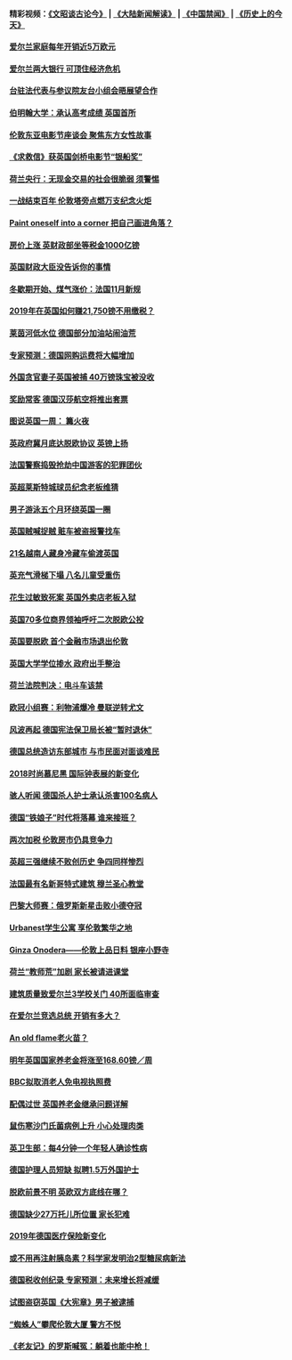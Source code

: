 #### 精彩视频：[《文昭谈古论今》](https://github.com/gfw-breaker/wenzhao/blob/master/README.md?t=11112131) | [《大陆新闻解读》](https://github.com/gfw-breaker/ntdtv-comedy/blob/master/README.md?t=11112131) | [《中国禁闻》](https://github.com/gfw-breaker/ntdtv-news/blob/master/README.md?t=11112131) | [《历史上的今天》](https://github.com/gfw-breaker/today-in-history/blob/master/README.md?t=11112131) 

#### [爱尔兰家庭每年开销近5万欧元](../pages/nsc974/n10844726.md?t=11112131) 

#### [爱尔兰两大银行 可顶住经济危机](../pages/nsc974/n10844706.md?t=11112131) 

#### [台驻法代表与参议院友台小组会晤展望合作](../pages/nsc974/n10843796.md?t=11112131) 

#### [伯明翰大学：承认高考成绩 英国首所](../pages/nsc974/n10843334.md?t=11112131) 

#### [伦敦东亚电影节座谈会 聚焦东方女性故事](../pages/nsc974/n10843306.md?t=11112131) 

#### [《求救信》获英国剑桥电影节“银船奖”](../pages/nsc974/n10842268.md?t=11112131) 

#### [荷兰央行：无现金交易的社会很脆弱 须警惕](../pages/nsc974/n10841150.md?t=11112131) 

#### [一战结束百年 伦敦塔旁点燃万支纪念火炬](../pages/nsc974/n10841092.md?t=11112131) 

#### [Paint oneself into a corner 把自己画进角落？](../pages/nsc974/n10841190.md?t=11112131) 

#### [房价上涨 英财政部坐等税金1000亿镑](../pages/nsc974/n10841187.md?t=11112131) 

#### [英国财政大臣没告诉你的事情](../pages/nsc974/n10841141.md?t=11112131) 

#### [冬歇期开始、煤气涨价：法国11月新规](../pages/nsc974/n10841075.md?t=11112131) 

#### [2019年在英国如何赚21,750镑不用缴税？](../pages/nsc974/n10841101.md?t=11112131) 

#### [莱茵河低水位 德国部分加油站闹油荒](../pages/nsc974/n10841002.md?t=11112131) 

#### [专家预测：德国网购运费将大幅增加](../pages/nsc974/n10840951.md?t=11112131) 

#### [外国贪官妻子英国被捕 40万镑珠宝被没收](../pages/nsc974/n10838830.md?t=11112131) 

#### [奖励常客 德国汉莎航空将推出套票](../pages/nsc974/n10838351.md?t=11112131) 

#### [图说英国一周： 篝火夜](../pages/nsc974/n10838913.md?t=11112131) 

#### [英政府冀月底达脱欧协议 英镑上扬](../pages/nsc974/n10838808.md?t=11112131) 

#### [法国警察捣毁抢劫中国游客的犯罪团伙](../pages/nsc974/n10838404.md?t=11112131) 

#### [英超莱斯特城球员纪念老板维猜](../pages/nsc974/n10838894.md?t=11112131) 

#### [男子游泳五个月环绕英国一圈](../pages/nsc974/n10838885.md?t=11112131) 

#### [英国贼喊捉贼 赃车被盗报警找车](../pages/nsc974/n10838877.md?t=11112131) 

#### [21名越南人藏身冷藏车偷渡英国](../pages/nsc974/n10838871.md?t=11112131) 

#### [英充气滑梯下塌 八名儿童受重伤](../pages/nsc974/n10838865.md?t=11112131) 

#### [花生过敏致死案 英国外卖店老板入狱](../pages/nsc974/n10838857.md?t=11112131) 

#### [英国70多位商界领袖呼吁二次脱欧公投](../pages/nsc974/n10838826.md?t=11112131) 

#### [英国要脱欧 首个金融市场退出伦敦](../pages/nsc974/n10838815.md?t=11112131) 

#### [英国大学学位掺水 政府出手整治](../pages/nsc974/n10838778.md?t=11112131) 

#### [荷兰法院判决：电斗车该禁](../pages/nsc974/n10838448.md?t=11112131) 

#### [欧冠小组赛：利物浦爆冷 曼联逆转尤文](../pages/nsc974/n10837241.md?t=11112131) 

#### [风波再起 德国宪法保卫局长被“暂时退休”](../pages/nsc974/n10835736.md?t=11112131) 

#### [德国总统造访东部城市 与市民面对面谈难民](../pages/nsc974/n10835895.md?t=11112131) 

#### [2018时尚慕尼黑 国际钟表展的新变化](../pages/nsc974/n10836048.md?t=11112131) 

#### [骇人听闻 德国杀人护士承认杀害100名病人](../pages/nsc974/n10835823.md?t=11112131) 

#### [德国“铁娘子”时代将落幕 谁来接班？](../pages/nsc974/n10833701.md?t=11112131) 

#### [两次加税 伦敦房市仍具竞争力](../pages/nsc974/n10832030.md?t=11112131) 

#### [英超三强继续不败创历史 争四同样惨烈](../pages/nsc974/n10830095.md?t=11112131) 

#### [法国最有名新哥特式建筑 穆兰圣心教堂](../pages/nsc974/n10829754.md?t=11112131) 

#### [巴黎大师赛：俄罗斯新星击败小德夺冠](../pages/nsc974/n10830134.md?t=11112131) 

#### [Urbanest学生公寓 享伦敦繁华之地](../pages/nsc974/n10828080.md?t=11112131) 

#### [Ginza Onodera——伦敦上品日料 银座小野寺](../pages/nsc974/n10828069.md?t=11112131) 

#### [荷兰“教师荒”加剧 家长被请进课堂](../pages/nsc974/n10826148.md?t=11112131) 

#### [建筑质量致爱尔兰3学校关门 40所面临审查](../pages/nsc974/n10826209.md?t=11112131) 

#### [在爱尔兰竞选总统 开销有多大？](../pages/nsc974/n10826165.md?t=11112131) 

#### [An old flame老火苗？](../pages/nsc974/n10825994.md?t=11112131) 

#### [明年英国国家养老金将涨至168.60镑／周](../pages/nsc974/n10825971.md?t=11112131) 

#### [BBC拟取消老人免电视执照费](../pages/nsc974/n10825959.md?t=11112131) 

#### [配偶过世 英国养老金继承问题详解](../pages/nsc974/n10825931.md?t=11112131) 

#### [鼠伤寒沙门氏菌病例上升 小心处理肉类](../pages/nsc974/n10825924.md?t=11112131) 

#### [英卫生部：每4分钟一个年轻人确诊性病](../pages/nsc974/n10825910.md?t=11112131) 

#### [德国护理人员短缺 拟聘1.5万外国护士](../pages/nsc974/n10824186.md?t=11112131) 

#### [脱欧前景不明 英欧双方底线在哪？](../pages/nsc974/n10823749.md?t=11112131) 

#### [德国缺少27万托儿所位置 家长犯难](../pages/nsc974/n10824147.md?t=11112131) 

#### [2019年德国医疗保险新变化](../pages/nsc974/n10824071.md?t=11112131) 

#### [或不用再注射胰岛素？科学家发明治2型糖尿病新法](../pages/nsc974/n10823372.md?t=11112131) 

#### [德国税收创纪录 专家预测：未来增长将减缓](../pages/nsc974/n10823318.md?t=11112131) 

#### [试图盗窃英国《大宪章》男子被逮捕](../pages/nsc974/n10823790.md?t=11112131) 

#### [“蜘蛛人”攀爬伦敦大厦 警方不悦](../pages/nsc974/n10823780.md?t=11112131) 

#### [《老友记》的罗斯喊冤：躺着也能中枪！](../pages/nsc974/n10823762.md?t=11112131) 

